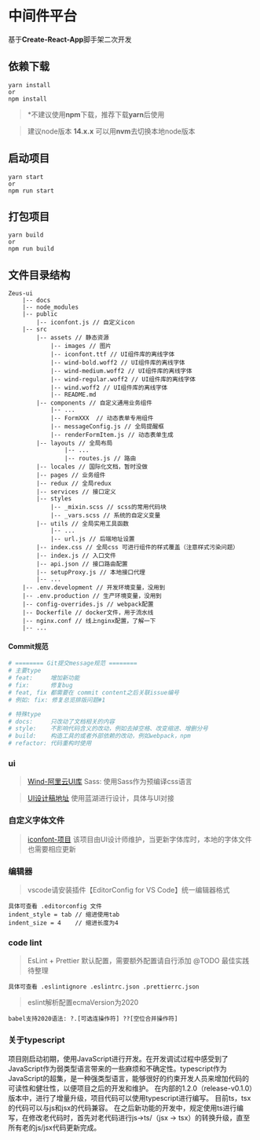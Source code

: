 # 中间件平台
基于**Create-React-App**脚手架二次开发
## 依赖下载
```
yarn install
or
npm install
```
> *不建议使用**npm**下载，推荐下载**yarn**后使用

>建议node版本 **14.x.x** 可以用**nvm**去切换本地node版本
## 启动项目
```
yarn start
or
npm run start
```
## 打包项目
```
yarn build
or
npm run build
```
## 文件目录结构
```
Zeus-ui
	|-- docs
	|-- node_modules
	|-- public
		|-- iconfont.js // 自定义icon
	|-- src
	  	|-- assets // 静态资源
			|-- images // 图片
			|-- iconfont.ttf // UI组件库的离线字体
			|-- wind-bold.woff2 // UI组件库的离线字体
			|-- wind-medium.woff2 // UI组件库的离线字体
			|-- wind-regular.woff2 // UI组件库的离线字体
			|-- wind.woff2 // UI组件库的离线字体
			|-- README.md
	  	|-- components // 自定义通用业务组件
			|-- ...
			|-- FormXXX  // 动态表单专用组件
			|-- messageConfig.js // 全局提醒框
			|-- renderFormItem.js // 动态表单生成
	  	|-- layouts // 全局布局
				|-- ...
				|-- routes.js // 路由
		|-- locales // 国际化文档，暂时没做
	  	|-- pages // 业务组件
		|-- redux // 全局redux
		|-- services // 接口定义
		|-- styles
			|-- _mixin.scss // scss的常用代码块
			|-- _vars.scss // 系统的自定义变量
		|-- utils // 全局实用工具函数
			|-- ...
			|-- url.js // 后端地址设置
		|-- index.css // 全局css 可进行组件的样式覆盖（注意样式污染问题）
		|-- index.js // 入口文件
		|-- api.json // 接口路由配置
		|-- setupProxy.js // 本地接口代理
		|-- ...
	|-- .env.development // 开发环境变量，没用到
	|-- .env.production // 生产环境变量，没用到
	|-- config-overrides.js // webpack配置
	|-- Dockerfile // docker文件，用于流水线
	|-- nginx.conf // 线上nginx配置，了解一下
	|-- ...

```
#### Commit规范
```bash
# ======== Git提交message规范 ========
# 主要type
# feat:     增加新功能
# fix:      修复bug
# feat, fix 都需要在 commit content之后关联issue编号
# 例如: fix: 修复总览排版问题#1

# 特殊type
# docs:     只改动了文档相关的内容
# style:    不影响代码含义的改动，例如去掉空格、改变缩进、增删分号
# build:    构造工具的或者外部依赖的改动，例如webpack，npm
# refactor: 代码重构时使用
```
### ui
> [Wind-阿里云UI库](https://aliyun.github.io/alibabacloud-console-components/guides/quick-start)
> Sass: 使用Sass作为预编译css语言

> [UI设计稿地址](https://lanhuapp.com/web/#/item/project/stage?tid=91e1ba1c-10fe-48a7-9ec0-94fda910c29e&pid=6b64213d-5a12-4d70-80e9-9f6a5038e3c1) 使用蓝湖进行设计，具体与UI对接
### 自定义字体文件
>[iconfont-项目](https://www.iconfont.cn/manage/index?spm=a313x.7781069.1998910419.13&manage_type=myprojects&projectId=2602134&keyword=&project_type=&page=)
>该项目由UI设计师维护，当更新字体库时，本地的字体文件也需要相应更新
### 编辑器
> vscode请安装插件【EditorConfig for VS Code】统一编辑器格式
```
具体可查看 .editorconfig 文件
indent_style = tab // 缩进使用tab
indent_size = 4    // 缩进长度为4
```
### code lint
> EsLint + Prettier
> 默认配置，需要额外配置请自行添加 @TODO 最佳实践待整理
```
具体可查看 .eslintignore .eslintrc.json .prettierrc.json
```

> eslint解析配置ecmaVersion为2020
```
babel支持2020语法: ?.[可选连操作符] ??[空位合并操作符]
```
### 关于typescript
项目刚启动初期，使用JavaScript进行开发。在开发调试过程中感受到了JavaScript作为弱类型语言带来的一些麻烦和不确定性。typescript作为JavaScript的超集，是一种强类型语言，能够很好的约束开发人员来增加代码的可读性和健壮性，以便项目之后的开发和维护。
在内部的1.2.0（release-v0.1.0）版本中，进行了增量升级，项目代码可以使用typescript进行编写。
目前ts，tsx的代码可以与js和jsx的代码兼容。
在之后新功能的开发中，规定使用ts进行编写，在修改老代码时，首先对老代码进行js->ts/（jsx -> tsx）的转换升级，直至所有老的js/jsx代码更新完成。
